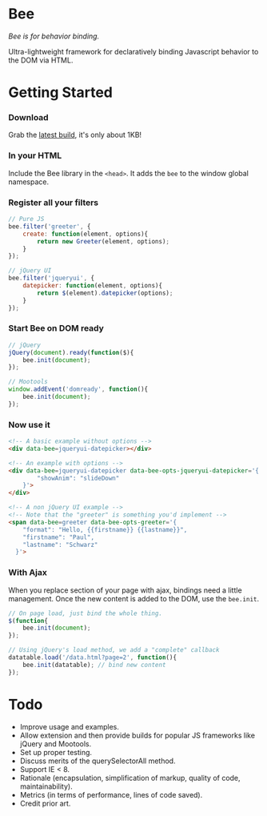 # Bee

*Bee is for behavior binding.*

Ultra-lightweight framework for declaratively binding Javascript behavior to the DOM via HTML.

# Getting Started

### Download
Grab the [latest build](https://github.com/paulschwarz/bee/blob/master/build/bee.min.js), it's
only about 1KB!

### In your HTML
Include the Bee library in the `<head>`. It adds the `bee` to the window global namespace.

### Register all your filters
```Javascript
// Pure JS
bee.filter('greeter', {
    create: function(element, options){
        return new Greeter(element, options);
    }
});

// jQuery UI
bee.filter('jqueryui', {
    datepicker: function(element, options){
        return $(element).datepicker(options);
    }
});
```

### Start Bee on DOM ready
```Javascript
// jQuery
jQuery(document).ready(function($){
    bee.init(document);
});

// Mootools
window.addEvent('domready', function(){
    bee.init(document);
});
```

### Now use it
```HTML
<!-- A basic example without options -->
<div data-bee=jqueryui-datepicker></div>

<!-- An example with options -->
<div data-bee=jqueryui-datepicker data-bee-opts-jqueryui-datepicker='{
        "showAnim": "slideDown"
    }'>
</div>

<!-- A non jQuery UI example -->
<!-- Note that the "greeter" is something you'd implement -->
<span data-bee=greeter data-bee-opts-greeter='{
    "format": "Hello, {{firstname}} {{lastname}}",
    "firstname": "Paul",
    "lastname": "Schwarz"
  }'>
```

### With Ajax
When you replace section of your page with ajax, bindings need a little management.
Once the new content is added to the DOM, use the `bee.init`.
```Javascript
// On page load, just bind the whole thing.
$(function{
    bee.init(document);
});

// Using jQuery's load method, we add a "complete" callback
datatable.load('/data.html?page=2', function(){
    bee.init(datatable); // bind new content
});
```

# Todo
- Improve usage and examples.
- Allow extension and then provide builds for popular JS frameworks like jQuery and Mootools.
- Set up proper testing.
- Discuss merits of the querySelectorAll method.
- Support IE < 8.
- Rationale (encapsulation, simplification of markup, quality of code, maintainability).
- Metrics (in terms of performance, lines of code saved).
- Credit prior art.
